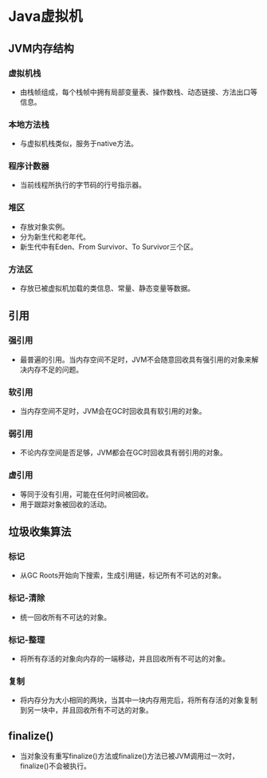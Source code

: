 # Java虚拟机

## JVM内存结构

### 虚拟机栈
- 由栈帧组成，每个栈帧中拥有局部变量表、操作数栈、动态链接、方法出口等信息。

### 本地方法栈
- 与虚拟机栈类似，服务于native方法。

### 程序计数器
- 当前线程所执行的字节码的行号指示器。

### 堆区
- 存放对象实例。
- 分为新生代和老年代。
- 新生代中有Eden、From Survivor、To Survivor三个区。

### 方法区
- 存放已被虚拟机加载的类信息、常量、静态变量等数据。

## 引用

### 强引用
- 最普遍的引用。当内存空间不足时，JVM不会随意回收具有强引用的对象来解决内存不足的问题。

### 软引用
- 当内存空间不足时，JVM会在GC时回收具有软引用的对象。

### 弱引用
- 不论内存空间是否足够，JVM都会在GC时回收具有弱引用的对象。

### 虚引用
- 等同于没有引用，可能在任何时间被回收。
- 用于跟踪对象被回收的活动。

## 垃圾收集算法

### 标记
- 从GC Roots开始向下搜索，生成引用链，标记所有不可达的对象。

### 标记-清除
- 统一回收所有不可达的对象。

### 标记-整理
- 将所有存活的对象向内存的一端移动，并且回收所有不可达的对象。

### 复制
- 将内存分为大小相同的两块，当其中一块内存用完后，将所有存活的对象复制到另一块中，并且回收所有不可达的对象。

## finalize()
- 当对象没有重写finalize()方法或finalize()方法已被JVM调用过一次时，finalize()不会被执行。
